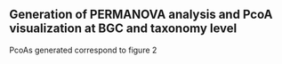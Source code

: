 ## Generation of PERMANOVA analysis and PcoA visualization at BGC and taxonomy level
 PcoAs generated correspond to figure 2